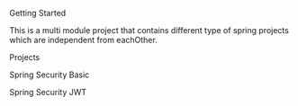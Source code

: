 Getting Started


This is a multi module project that contains different type of spring projects which are independent from eachOther.



Projects

Spring Security Basic

Spring Security JWT
